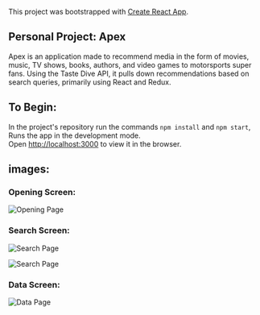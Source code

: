 This project was bootstrapped with [Create React App](https://github.com/facebook/create-react-app).

## Personal Project: Apex

Apex is an application made to recommend media in the form of movies, music, TV shows, books, authors, and video games to motorsports super fans. Using the Taste Dive API, it pulls down recommendations based on search queries, primarily using React and Redux.

## To Begin:
In the project's repository run the commands `npm install` and `npm start`, 
Runs the app in the development mode.<br>
Open [http://localhost:3000](http://localhost:3000) to view it in the browser.

## images:

### Opening Screen:
![Opening Page](./screenshots/start.png "Opening Page")

### Search Screen:
![Search Page](./screenshots/search.png "Search Page")

![Search Page](./screenshots/search-info.png "Search Page")

### Data Screen:
![Data Page](./screenshots/data.png "Data Page")
